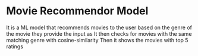 # Movie Recommendor Model

It is a ML model that recommends movies to the user based on the genre of the movie they provide the input as
It then checks for movies with the same matching genre with cosine-similarity 
Then it shows the movies with top 5 ratings
